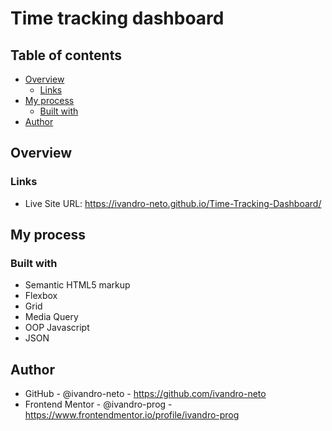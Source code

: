 # Time tracking dashboard
 

## Table of contents

- [Overview](#overview)
  - [Links](#links)
- [My process](#my-process)
  - [Built with](#built-with)
- [Author](#author)


## Overview


### Links

- Live Site URL: https://ivandro-neto.github.io/Time-Tracking-Dashboard/

## My process

### Built with

- Semantic HTML5 markup
- Flexbox
- Grid 
- Media Query
- OOP Javascript
- JSON


## Author

- GitHub - @ivandro-neto - https://github.com/ivandro-neto
- Frontend Mentor - @ivandro-prog -https://www.frontendmentor.io/profile/ivandro-prog
